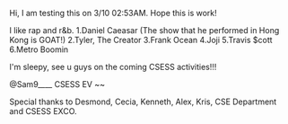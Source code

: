 Hi, I am testing this on 3/10 02:53AM. Hope this is work!

I like rap and r&b.
1.Daniel Caeasar (The show that he performed in Hong Kong is GOAT!)
2.Tyler, The Creator
3.Frank Ocean
4.Joji
5.Travis $cott
6.Metro Boomin

I'm sleepy, see u guys on the coming CSESS activities!!!

@Sam9____
CSESS EV
~~ 

Special thanks to Desmond, Cecia, Kenneth, Alex, Kris, CSE Department and CSESS EXCO.

